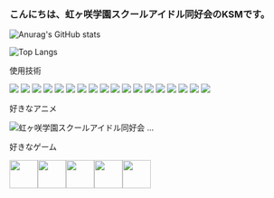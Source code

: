 ### こんにちは、虹ヶ咲学園スクールアイドル同好会のKSMです。
![Anurag's GitHub stats](https://github-readme-stats.vercel.app/api?username=Nakasu-ksm&locale=ja)

![Top Langs](https://github-readme-stats.vercel.app/api/top-langs/?username=Nakasu-ksm&hide=php,html&layout=compact&langs_count=10&locale=ja)

使用技術

![](https://img.shields.io/badge/JavaScript-F7DF1E?style=for-the-badge&logo=javascript&logoColor=black)
![](https://img.shields.io/badge/C%23-239120?style=for-the-badge&logo=c-sharp&logoColor=black)
![](https://img.shields.io/badge/CSS-239120?&style=for-the-badge&logo=css3&logoColor=white)
![](https://img.shields.io/badge/.NET-5C2D91?style=for-the-badge&logo=.net&logoColor=white)
![](https://img.shields.io/badge/Node.js-43853D?style=for-the-badge&logo=node.js&logoColor=white)
![](https://img.shields.io/badge/HTML5-E34F26?style=for-the-badge&logo=html5&logoColor=white)
![](https://img.shields.io/badge/CSS3-1572B6?style=for-the-badge&logo=css3&logoColor=white)
![](https://img.shields.io/badge/Python-14354C?style=for-the-badge&logo=python&logoColor=white)
![](https://img.shields.io/badge/Java-ED8B00?style=for-the-badge&logo=openjdk&logoColor=white)
![](https://img.shields.io/badge/PHP-777BB4?style=for-the-badge&logo=php&logoColor=white)
![](https://img.shields.io/badge/Markdown-000000?style=for-the-badge&logo=markdown&logoColor=white)
![](https://img.shields.io/badge/Vue.js-35495E?style=for-the-badge&logo=vue.js&logoColor=4FC08D)
![](https://img.shields.io/badge/Bootstrap-563D7C?style=for-the-badge&logo=bootstrap&logoColor=white)
![](https://img.shields.io/badge/jQuery-0769AD?style=for-the-badge&logo=jquery&logoColor=white)
![](https://img.shields.io/badge/Spring-6DB33F?style=for-the-badge&logo=spring&logoColor=white)
![](https://img.shields.io/badge/Flask-000000?style=for-the-badge&logo=flask&logoColor=white)
![](https://img.shields.io/badge/MySQL-00000F?style=for-the-badge&logo=mysql&logoColor=white)
![](https://img.shields.io/badge/PostgreSQL-316192?style=for-the-badge&logo=postgresql&logoColor=white)







好きなアニメ

![虹ヶ咲学園スクールアイドル同好会](https://img.shields.io/badge/%27虹ヶ咲学園スクールアイドル同好会-20B2AA?style=for-the-badge)
...

好きなゲーム


<img src="https://i.bandori.party/u/asset/e/430BanG-Dream-Girls-Band-Party-logo-YQLmyp.png" width="auto" height="50"><img src="https://lovelive-sif2.com/wordpress/wp-content/themes/sif2_gl_v1.2/assets/images/common/logo.png" width="auto" height="50"><img src="https://static.wikia.nocookie.net/projectrst/images/f/fd/Re_stage_dream_days_logo.png/revision/latest?cb=20181116165724" width="auto" height="50"><img src="https://upload.wikimedia.org/wikipedia/commons/b/bb/World_dai_star.png" width="auto" height="50"><img src="https://upload.wikimedia.org/wikipedia/commons/thumb/f/fa/The_iDOLM%40STER_logo.svg/2560px-The_iDOLM%40STER_logo.svg.png" width="auto" height="50">

